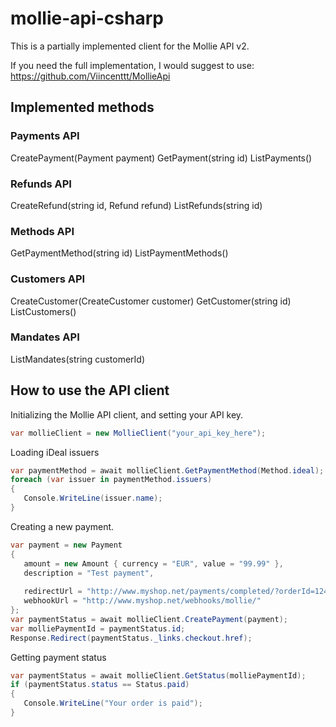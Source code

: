 mollie-api-csharp
=================

This is a partially implemented client for the Mollie API v2.

If you need the full implementation, I would suggest to use:
https://github.com/Viincenttt/MollieApi

## Implemented methods

### Payments API

CreatePayment(Payment payment)
GetPayment(string id)
ListPayments()

### Refunds API

CreateRefund(string id, Refund refund)
ListRefunds(string id)

### Methods API

GetPaymentMethod(string id)
ListPaymentMethods()

### Customers API

CreateCustomer(CreateCustomer customer)
GetCustomer(string id)
ListCustomers()

### Mandates API

ListMandates(string customerId)

## How to use the API client ##

Initializing the Mollie API client, and setting your API key.

```c#
var mollieClient = new MollieClient("your_api_key_here");
```

Loading iDeal issuers

```c#
var paymentMethod = await mollieClient.GetPaymentMethod(Method.ideal);
foreach (var issuer in paymentMethod.issuers)
{
   Console.WriteLine(issuer.name);
}
```

Creating a new payment.

```c#
var payment = new Payment 
{ 
   amount = new Amount { currency = "EUR", value = "99.99" }, 
   description = "Test payment", 
   
   redirectUrl = "http://www.myshop.net/payments/completed/?orderId=1245",
   webhookUrl = "http://www.myshop.net/webhooks/mollie/"
};
var paymentStatus = await mollieClient.CreatePayment(payment);
var molliePaymentId = paymentStatus.id;
Response.Redirect(paymentStatus._links.checkout.href);
```

Getting payment status

```c#
var paymentStatus = await mollieClient.GetStatus(molliePaymentId);
if (paymentStatus.status == Status.paid)
{
   Console.WriteLine("Your order is paid");
}
```
